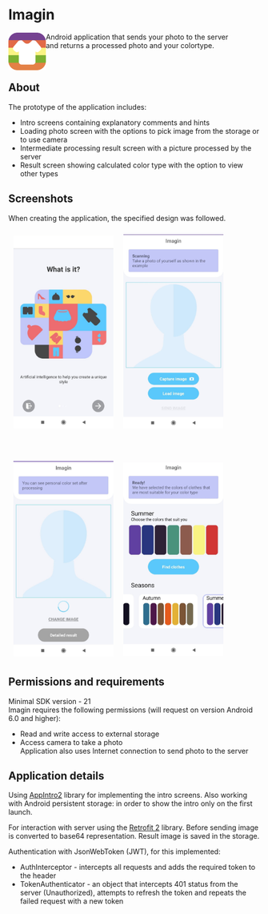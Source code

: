 # Imagin

<img src="/app/src/main/res/mipmap-hdpi/icon.png" align="left"
width="75" hspace="0" vspace="0"> 
Android application that sends your photo to the server  
and returns a processed photo and your colortype.
<br />
<br />
<br />

## About

The prototype of the application includes:
- Intro screens containing explanatory comments and hints
- Loading photo screen with the options to pick image from the storage or to use camera
- Intermediate processing result screen with a picture processed by the server
- Result screen showing calculated color type with the option to view other types

## Screenshots
When creating the application, the specified design was followed. 

[<img src="/screenshots/intro.jpg" align="left"
width="200"
    hspace="10" vspace="10">]("/screenshots/intro.jpg")
    
[<img src="/screenshots/findimage.jpg" align="center"
width="200"
    hspace="10" vspace="10">]("/screenshots/findimage.jpg")
    
<br />    
    
[<img src="/screenshots/sending.jpg" align="left"
width="200"
    hspace="10" vspace="10">]("/screenshots/sending.jpg")
    
[<img src="/screenshots/result.jpg" align="center"
width="200"
    hspace="10" vspace="10">]("/screenshots/result.jpg")

## Permissions and requirements
Minimal SDK version - 21  
Imagin requires the following permissions (will request on version Android 6.0 and higher):
- Read and write access to external storage
- Access camera to take a photo  
Application also uses Internet connection to send photo to the server

## Application details
Using [AppIntro2](https://github.com/AppIntro/AppIntro) library for implementing the intro screens. 
Also working with Android persistent storage: in order to show the intro only on the first launch.  

For interaction with server using the [Retrofit 2](https://square.github.io/retrofit/) library. 
Before sending image is converted to base64 representation. Result image is saved in the storage.  

Authentication with JsonWebToken (JWT), for this implemented:
- AuthInterceptor - intercepts all requests and adds the required token to the header
- TokenAuthenticator - an object that intercepts 401 status from the server (Unauthorized), 
  attempts to refresh the token and repeats the failed request with a new token









